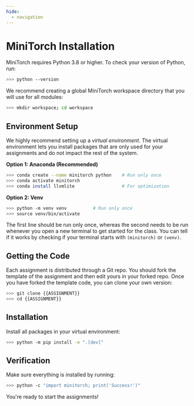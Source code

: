 ```yaml
---
hide:
  - navigation
---
```


# MiniTorch Installation

MiniTorch requires Python 3.8 or higher. To check your version of Python, run:

```bash
>>> python --version
```

We recommend creating a global MiniTorch workspace directory that you will use
for all modules:

```bash
>>> mkdir workspace; cd workspace
```

## Environment Setup

We highly recommend setting up a *virtual environment*. The virtual environment lets you install packages that are only used for your assignments and do not impact the rest of the system.

**Option 1: Anaconda (Recommended)**
```bash
>>> conda create --name minitorch python    # Run only once
>>> conda activate minitorch
>>> conda install llvmlite                  # For optimization
```

**Option 2: Venv**
```bash
>>> python -m venv venv          # Run only once
>>> source venv/bin/activate
```

The first line should be run only once, whereas the second needs to be run whenever you open a new terminal to get started for the class. You can tell if it works by checking if your terminal starts with `(minitorch)` or `(venv)`.

## Getting the Code

Each assignment is distributed through a Git repo. You should fork the template of the assignment and then edit yours in your forked repo. Once you have forked the template code, you can clone your own version:

```bash
>>> git clone {{ASSIGNMENT}}
>>> cd {{ASSIGNMENT}}
```

## Installation

Install all packages in your virtual environment:

```bash
>>> python -m pip install -e ".[dev]"
```

## Verification

Make sure everything is installed by running:

```bash
>>> python -c "import minitorch; print('Success!')"
```

You're ready to start the assignments!
